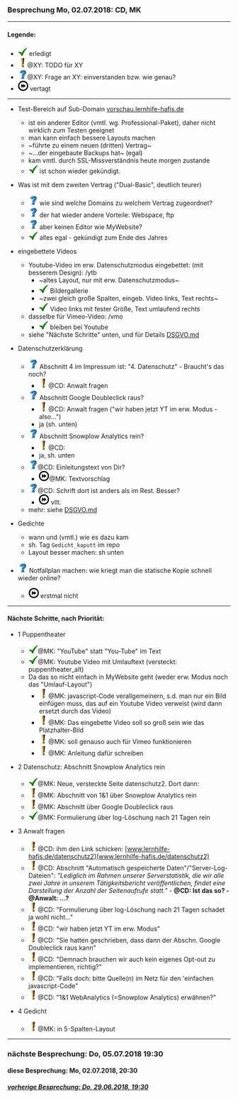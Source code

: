 ### Besprechung Mo, 02.07.2018: CD, MK ###
---
#### Legende: ####

  * ![check](i/check.png) erledigt
  * ![todo](i/exclamation.png)@XY: TODO für XY
  * ![?](i/question.png)@XY: Frage an XY: einverstanden bzw. wie genau?
  * ![later](i/fastforward.png) vertagt

---

- Test-Bereich auf Sub-Domain [vorschau.lernhife-hafis.de](http://vorschau.lernhilfe-hafis.de)
  * ist ein anderer Editor (vmtl. wg. Professional-Paket), daher nicht wirklich zum Testen geeignet
  * man kann einfach bessere Layouts machen
  * ~führte zu einem neuen (dritten) Vertrag~
  * ~...der eingebaute Backups hat~ (egal)
  * kam vmtl. durch SSL-Missverständnis heute morgen zustande
  * ![check](i/check.png) ist schon wieder gekündigt.
  >

- Was ist mit dem zweiten Vertrag ("Dual-Basic", deutlich teurer)
  * ![?](i/question.png) wie sind welche Domains zu welchem Vertrag zugeordnet?
  * ![?](i/question.png) der hat wieder andere Vorteile: Webspace, ftp
  * ![?](i/question.png) aber keinen Editor wie MyWebsite?
  * ![check](i/check.png) alles egal - gekündigt zum Ende des Jahres
  >

- eingebettete Videos
  * Youtube-Video im erw. Datenschutzmodus eingebettet: (mit besserem Design): /ytb
    - ~altes Layout, nur mit erw. Datenschutzmodus~
    - ![check](/i/check.png) Bildergallerie
    - ~zwei gleich große Spalten, eingeb. Video links, Text rechts~
    - ![check](/i/check.png) Video links mit fester Größe, Text umlaufend rechts
  * dasselbe für Vimeo-Video: /vmo
    - ![check](/i/check.png) bleiben bei Youtube
  * siehe "Nächste Schritte" unten, und für Details [DSGVO.md](DSGVO.md)
  >

- Datenschutzerklärung
  * ![?](i/question.png) Abschnitt 4 im Impressum ist: "4. Datenschutz" - Braucht's das noch?
    - ![todo](i/exclamation.png)@CD: Anwalt fragen
  * ![?](i/question.png) Abschnitt Google Doubleclick raus?
    - ![todo](i/exclamation.png)@CD: Anwalt fragen ("wir haben jetzt YT im erw. Modus - also...")
    - ja (sh. unten)
  * ![?](i/question.png) Abschnitt Snowplow Analytics rein?
    - ![todo](i/exclamation.png)@CD: 
    - ja, sh. unten
  * ![?](i/question.png)@CD: Einleitungstext von Dir?
    - ![later](i/fastforward.png)@MK: Textvorschlag
  * ![?](i/question.png)@CD: Schrift dort ist anders als im Rest. Besser?
    - ![later](i/fastforward.png) vllt.
  * mehr: siehe [DSGVO.md](DSGVO.md)
  >

- Gedichte
  * wann und (vmtl.) wie es dazu kam
  * sh. Tag `Gedicht_kaputt` im repo
  * Layout besser machen: sh unten
  >
  
- ![?](i/question.png) Notfallplan machen: wie kriegt man die 
    statische Kopie schnell wieder online?
    * ![later](i/fastforward.png) erstmal nicht
  >


---

#### Nächste Schritte, nach Priorität: ####

- 1 Puppentheater
  * ![check](i/check.png)@MK: "YouTube" statt "You-Tube" im Text
  * ![check](i/check.png)@MK: Youtube Video mit Umlauftext (versteckt: puppentheater_alt)
  * Da das so nicht einfach in MyWebsite geht (weder erw. Modus noch das "Umlauf-Layout")
    - ![todo](i/exclamation.png)@MK: javascript-Code verallgemeinern, s.d. man nur ein Bild einfügen muss, das auf ein Youtube Video verweist (wird dann ersetzt durch das Video)
    - ![todo](i/exclamation.png)@MK: Das eingebette Video soll so groß sein wie das Platzhalter-Bild
    - ![todo](i/exclamation.png)@MK: soll genauso auch für Vimeo funktionieren
    - ![todo](i/exclamation.png)@MK: Anleitung dafür schreiben
  >

- 2 Datenschutz: Abschnitt Snowplow Analytics rein
    * ![check](i/check.png)@MK: Neue, versteckte Seite datenschutz2. Dort dann:
    * ![todo](i/exclamation.png)@MK: Abschnitt von 1&1 über Snowplow Analytics rein
    * ![todo](i/exclamation.png)@MK: Abschnitt über Google Doubleclick raus
    * ![check](i/check.png)@MK: Formulierung über log-Löschung nach 21 Tagen rein
  >

- 3 Anwalt fragen
    * ![todo](i/exclamation.png)@CD: ihm den Link schicken: [www.lernhilfe-hafis.de/datenschutz2](www.lernhilfe-hafis.de/datenschutz2)
    * ![todo](i/exclamation.png)@CD: Abschnitt "Automatisch gespeicherte Daten"/"Server-Log-Dateien": *"Lediglich im Rahmen unserer Serverstatistik, die wir alle zwei Jahre in unserem Tätigkeitsbericht veröffentlichen, findet eine Darstellung der Anzahl der Seitenaufrufe statt."* - **@CD: Ist das so? - @Anwalt: ...?**
    * ![todo](i/exclamation.png)@CD: "Formulierung über log-Löschung nach 21 Tagen schadet ja wohl nicht..."
    * ![todo](i/exclamation.png)@CD: "wir haben jetzt YT im erw. Modus"
    * ![todo](i/exclamation.png)@CD: "Sie hatten geschrieben, dass dann der Abschn. Google Doubleclick raus kann"
    * ![todo](i/exclamation.png)@CD: "Demnach brauchen wir auch kein eigenes Opt-out zu implementieren, richtig?"
    * ![todo](i/exclamation.png)@CD: "Falls doch: bitte Quelle(n) im Netz für den 'einfachen javascript-Code"
    * ![todo](i/exclamation.png)@CD: "1&1 WebAnalytics (=Snowplow Analytics) erwähnen?"

- 4 Gedicht
    * ![todo](i/exclamation.png)@MK: in 5-Spalten-Layout

___
  
### nächste Besprechung: Do, 05.07.2018 19:30 ###
#### diese Besprechung: Mo, 02.07.2018, 20:30 ####
##### [vorherige Besprechung: Do, 29.06.2018, 19:30](Besprechung_2018-06-29.md) #####

